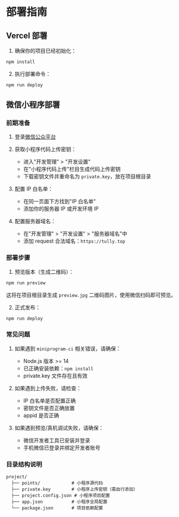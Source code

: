 # 部署指南

## Vercel 部署

1. 确保你的项目已经初始化：
```bash
npm install
```

2. 执行部署命令：
```bash
npm run deploy
```

## 微信小程序部署

### 前期准备

1. 登录[微信公众平台](https://mp.weixin.qq.com/)

2. 获取小程序代码上传密钥：
   - 进入"开发管理" > "开发设置"
   - 在"小程序代码上传"栏目生成代码上传密钥
   - 下载密钥文件并重命名为 `private.key`，放在项目根目录

3. 配置 IP 白名单：
   - 在同一页面下方找到"IP 白名单"
   - 添加你的服务器 IP 或开发环境 IP

4. 配置服务器域名：
   - 在"开发管理" > "开发设置" > "服务器域名"中
   - 添加 request 合法域名：`https://tully.top`

### 部署步骤

1. 预览版本（生成二维码）：
```bash
npm run preview
```
这将在项目根目录生成 `preview.jpg` 二维码图片，使用微信扫码即可预览。

2. 正式发布：
```bash
npm run deploy
```

### 常见问题

1. 如果遇到 `miniprogram-ci` 相关错误，请确保：
   - Node.js 版本 >= 14
   - 已正确安装依赖：`npm install`
   - private.key 文件存在且有效

2. 如果遇到上传失败，请检查：
   - IP 白名单是否配置正确
   - 密钥文件是否正确放置
   - appid 是否正确

3. 如果遇到预览/真机调试失败，请确保：
   - 微信开发者工具已安装并登录
   - 手机微信已登录并绑定开发者账号

### 目录结构说明

```
project/
  ├── points/            # 小程序源代码
  ├── private.key        # 小程序上传密钥（需自行添加）
  ├── project.config.json # 小程序项目配置
  ├── app.json           # 小程序全局配置
  └── package.json       # 项目依赖配置
``` 